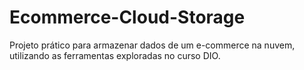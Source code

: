# Ecommerce-Cloud-Storage
Projeto prático para armazenar dados de um e-commerce na nuvem, utilizando as ferramentas exploradas no curso DIO.
